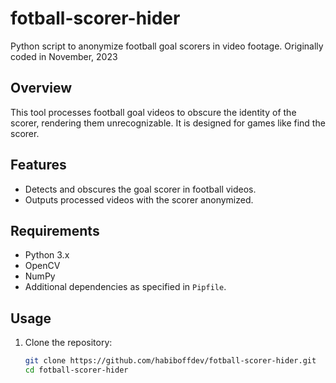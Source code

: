 # fotball-scorer-hider

Python script to anonymize football goal scorers in video footage. Originally coded in November, 2023

## Overview

This tool processes football goal videos to obscure the identity of the scorer, rendering them unrecognizable. It is designed for games like find the scorer.

## Features

- Detects and obscures the goal scorer in football videos.
- Outputs processed videos with the scorer anonymized.

## Requirements

- Python 3.x
- OpenCV
- NumPy
- Additional dependencies as specified in `Pipfile`.

## Usage

1. Clone the repository:

   ```bash
   git clone https://github.com/habiboffdev/fotball-scorer-hider.git
   cd fotball-scorer-hider
